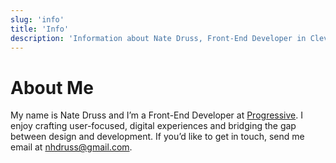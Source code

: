 ```yaml
---
slug: 'info'
title: 'Info'
description: 'Information about Nate Druss, Front-End Developer in Cleveland, Ohio'
---
```


# About Me

My name is Nate Druss and I’m a Front-End Developer at
[Progressive](https://www.progressive.com/). I enjoy
crafting user-focused, digital experiences and bridging the gap
between design and development. If you’d like to get in touch, send me email at [nhdruss@gmail.com](mailto:nhdruss@gmail.com).
